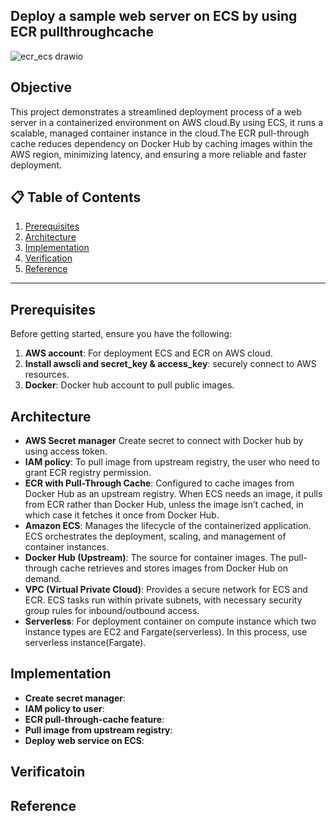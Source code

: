 ## Deploy a sample web server on ECS by using ECR pullthroughcache

![ecr_ecs drawio](https://github.com/user-attachments/assets/35014504-ecbc-42e5-8c80-99c43e76d781)

## Objective

This project demonstrates a streamlined deployment process of a web server in a containerized environment on AWS cloud.By using ECS, it runs a scalable, managed container instance in the cloud.The ECR pull-through cache reduces dependency on Docker Hub by caching images within the AWS region, minimizing latency, and ensuring a more reliable and faster deployment.

## 📋 Table of Contents
1. [Prerequisites](#prerequisites)
2. [Architecture](#architecture)
3. [Implementation](#implementaion)
4. [Verification](#verification)
5. [Reference](#reference)

---

## Prerequisites

Before getting started, ensure you have the following:

1. **AWS account**: For deployment ECS and ECR on AWS cloud.
2. **Install awscli and secret_key & access_key**: securely connect to AWS resources.
3. **Docker**: Docker hub account to pull public images.

## Architecture
- **AWS Secret manager** Create secret to connect with Docker hub by using access token.
- **IAM policy**: To pull image from upstream registry, the user who need to grant ECR registry permission.
- **ECR with Pull-Through Cache**: Configured to cache images from Docker Hub as an upstream registry. When ECS needs an image, it pulls from ECR rather than Docker Hub, unless the image isn’t cached, in which case it fetches it once from Docker Hub.
- **Amazon ECS**: Manages the lifecycle of the containerized application. ECS orchestrates the deployment, scaling, and management of container instances.
- **Docker Hub (Upstream)**: The source for container images. The pull-through cache retrieves and stores images from Docker Hub on demand.
- **VPC (Virtual Private Cloud)**: Provides a secure network for ECS and ECR. ECS tasks run within private subnets, with necessary security group rules for inbound/outbound access.
- **Serverless**: For deployment container on compute instance which two instance types are EC2 and Fargate(serverless). In this process, use serverless instance(Fargate).

## Implementation
- **Create secret manager**:
- **IAM policy to user**:
- **ECR pull-through-cache feature**:
- **Pull image from upstream registry**:
- **Deploy web service on ECS**:

## Verificatoin

## Reference
